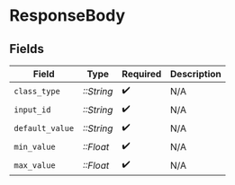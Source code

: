 # ResponseBody


## Fields

| Field              | Type               | Required           | Description        |
| ------------------ | ------------------ | ------------------ | ------------------ |
| `class_type`       | *::String*         | :heavy_check_mark: | N/A                |
| `input_id`         | *::String*         | :heavy_check_mark: | N/A                |
| `default_value`    | *::String*         | :heavy_check_mark: | N/A                |
| `min_value`        | *::Float*          | :heavy_check_mark: | N/A                |
| `max_value`        | *::Float*          | :heavy_check_mark: | N/A                |